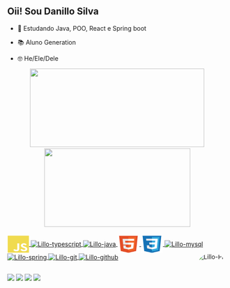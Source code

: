 ## Oii! Sou Danillo Silva

- :seedling: Estudando Java, POO, React e Spring boot

- :books: Aluno Generation

- :nerd_face: He/Ele/Dele


<div align="center">
  <a href="https://github.com/Lillow">
  <img width="400px" height="180em" src="https://github-readme-stats.vercel.app/api?username=Lillow&show_icons=true&theme=dark&include_all_commits=true&count_private=true"/>
  <img width="335px" height="180em" src="https://github-readme-stats.vercel.app/api/top-langs/?username=Lillow&layout=compact&langs_count=7&theme=dark"/>
</div>
  
<div style="display: inline_block"><br>
  <img align="center" alt="Lillo-javascript" height="40" width="50" src="https://raw.githubusercontent.com/devicons/devicon/master/icons/javascript/javascript-plain.svg">
  <img align="center" alt="Lillo-typescript" height="40" width="50" src="https://cdn.jsdelivr.net/gh/devicons/devicon/icons/typescript/typescript-original.svg" />
  <img align="center" alt="Lillo-java" height="40" width="50" src="https://cdn.jsdelivr.net/gh/devicons/devicon/icons/java/java-original.svg" />
<!--   <img align="center" alt="Lillo-python" height="40" width="50" src="https://raw.githubusercontent.com/devicons/devicon/master/icons/python/python-original.svg"> -->
  <img align="center" alt="Lillo-html" height="40" width="50" src="https://raw.githubusercontent.com/devicons/devicon/master/icons/html5/html5-original.svg">
  <img align="center" alt="Lillo-css" height="40" width="50" src="https://raw.githubusercontent.com/devicons/devicon/master/icons/css3/css3-original.svg">
<!--   <img align="center" alt="Lillo-react" height="40" width="50" src="https://cdn.jsdelivr.net/gh/devicons/devicon/icons/react/react-original.svg" /> -->
<!--   <img align="center" alt="Lillo-bootstrap" height="40" width="50" src="https://cdn.jsdelivr.net/gh/devicons/devicon/icons/bootstrap/bootstrap-plain-wordmark.svg"/> -->
  <img align="center" alt="Lillo-mysql" height="40" width="50" src="https://cdn.jsdelivr.net/gh/devicons/devicon/icons/mysql/mysql-original.svg"/>
  <img align="center" alt="Lillo-spring" height="40" width="50" src="https://cdn.jsdelivr.net/gh/devicons/devicon/icons/spring/spring-original.svg"/>
  <img align="center" alt="Lillo-git" height="40" width="50" src="https://cdn.jsdelivr.net/gh/devicons/devicon/icons/git/git-original.svg" />
  <img align="center" alt="Lillo-github" height="40" width="50" src="https://cdn.jsdelivr.net/gh/devicons/devicon/icons/github/github-original.svg" />
  
  <img align="right" alt="Lillo-Pic" height="150" style="border-radius:50px;" src="https://media.discordapp.net/attachments/871906649433059488/894355307780775956/5p4uo1.gif"/>
</div>
    
##
  
<div> 
  <a href="https://www.instagram.com/danillordm19/" target="_blank"><img src="https://img.shields.io/badge/Instagram-E4405F?style=for-the-badge&logo=instagram&logoColor=white" target="_blank"></a>
  <a href = "mailto:danillordm@gmail.com" target="_blank"><img src="https://img.shields.io/badge/-Gmail-%23333?style=for-the-badge&logo=gmail&logoColor=white" target="_blank"></a>
  <a href="https://www.linkedin.com/in/danillo-silva-b861a393/" target="_blank"><img src="https://img.shields.io/badge/-LinkedIn-%230077B5?style=for-the-badge&logo=linkedin&logoColor=white" target="_blank"></a>
  <a href="https://codepen.io/lillo42/pens/public" target="_blank" target="_blank"><img src="https://img.shields.io/badge/Codepen-000000?style=for-the-badge&logo=codepen&logoColor=white%22%20/%3E](https://codepen.io/thicode" target="_blank"></a>

</div>

